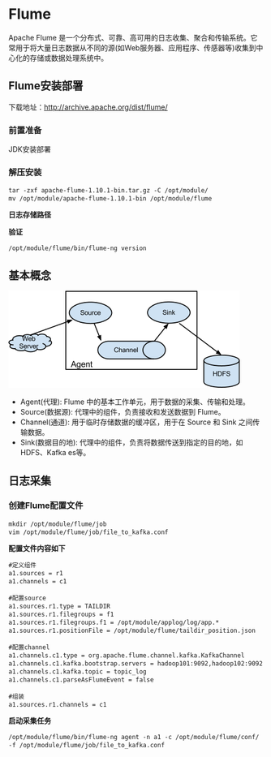 # Flume
Apache Flume 是一个分布式、可靠、高可用的日志收集、聚合和传输系统。它常用于将大量日志数据从不同的源(如Web服务器、应用程序、传感器等)收集到中心化的存储或数据处理系统中。

## Flume安装部署
下载地址：http://archive.apache.org/dist/flume/

### 前置准备

JDK安装部署

### 解压安装

```shell
tar -zxf apache-flume-1.10.1-bin.tar.gz -C /opt/module/
mv /opt/module/apache-flume-1.10.1-bin /opt/module/flume
```

**日志存储路径**  


**验证**  
```shell
/opt/module/flume/bin/flume-ng version
```


## 基本概念
![flume](imgs/flume.png)

- Agent(代理): Flume 中的基本工作单元，用于数据的采集、传输和处理。
- Source(数据源): 代理中的组件，负责接收和发送数据到 Flume。
- Channel(通道): 用于临时存储数据的缓冲区，用于在 Source 和 Sink 之间传输数据。
- Sink(数据目的地): 代理中的组件，负责将数据传送到指定的目的地，如 HDFS、Kafka es等。


## 日志采集

### 创建Flume配置文件

```shell
mkdir /opt/module/flume/job
vim /opt/module/flume/job/file_to_kafka.conf
```

**配置文件内容如下**  
```properties
#定义组件
a1.sources = r1
a1.channels = c1

#配置source
a1.sources.r1.type = TAILDIR
a1.sources.r1.filegroups = f1
a1.sources.r1.filegroups.f1 = /opt/module/applog/log/app.*
a1.sources.r1.positionFile = /opt/module/flume/taildir_position.json

#配置channel
a1.channels.c1.type = org.apache.flume.channel.kafka.KafkaChannel
a1.channels.c1.kafka.bootstrap.servers = hadoop101:9092,hadoop102:9092
a1.channels.c1.kafka.topic = topic_log
a1.channels.c1.parseAsFlumeEvent = false

#组装 
a1.sources.r1.channels = c1
```

**启动采集任务**  
```shell
/opt/module/flume/bin/flume-ng agent -n a1 -c /opt/module/flume/conf/ -f /opt/module/flume/job/file_to_kafka.conf
```